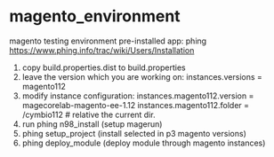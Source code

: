 # magento_environment
magento testing environment
pre-installed app: phing https://www.phing.info/trac/wiki/Users/Installation

1. copy build.properties.dist to build.properties
2. leave the version which you are working on: instances.versions = magento112
3. modify instance configuration:
instances.magento112.version = magecorelab-magento-ee-1.12
instances.magento112.folder = /cymbio112 # relative the current dir.
4. run phing n98_install (setup magerun)
5. phing setup_project (install selected in p3 magento versions)
6. phing deploy_module (deploy module through magento instances)
